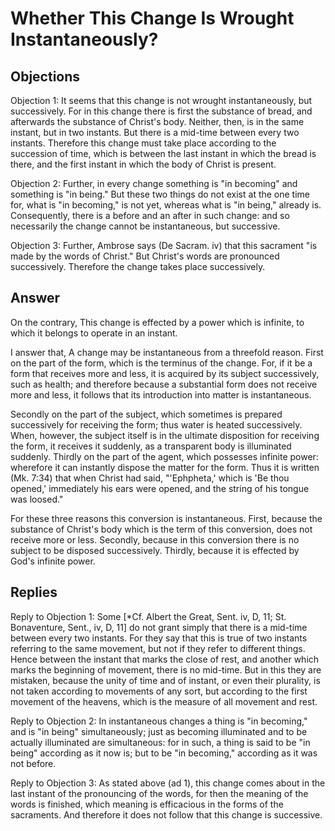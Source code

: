 # Whether This Change Is Wrought Instantaneously?

## Objections

Objection 1: It seems that this change is not wrought instantaneously, but successively. For in this change there is first the substance of bread, and afterwards the substance of Christ's body. Neither, then, is in the same instant, but in two instants. But there is a mid-time between every two instants. Therefore this change must take place according to the succession of time, which is between the last instant in which the bread is there, and the first instant in which the body of Christ is present.

Objection 2: Further, in every change something is "in becoming" and something is "in being." But these two things do not exist at the one time for, what is "in becoming," is not yet, whereas what is "in being," already is. Consequently, there is a before and an after in such change: and so necessarily the change cannot be instantaneous, but successive.

Objection 3: Further, Ambrose says (De Sacram. iv) that this sacrament "is made by the words of Christ." But Christ's words are pronounced successively. Therefore the change takes place successively.

## Answer

On the contrary, This change is effected by a power which is infinite, to which it belongs to operate in an instant.

I answer that, A change may be instantaneous from a threefold reason. First on the part of the form, which is the terminus of the change. For, if it be a form that receives more and less, it is acquired by its subject successively, such as health; and therefore because a substantial form does not receive more and less, it follows that its introduction into matter is instantaneous.

Secondly on the part of the subject, which sometimes is prepared successively for receiving the form; thus water is heated successively. When, however, the subject itself is in the ultimate disposition for receiving the form, it receives it suddenly, as a transparent body is illuminated suddenly. Thirdly on the part of the agent, which possesses infinite power: wherefore it can instantly dispose the matter for the form. Thus it is written (Mk. 7:34) that when Christ had said, "'Ephpheta,' which is 'Be thou opened,' immediately his ears were opened, and the string of his tongue was loosed."

For these three reasons this conversion is instantaneous. First, because the substance of Christ's body which is the term of this conversion, does not receive more or less. Secondly, because in this conversion there is no subject to be disposed successively. Thirdly, because it is effected by God's infinite power.

## Replies

Reply to Objection 1: Some [*Cf. Albert the Great, Sent. iv, D, 11; St. Bonaventure, Sent., iv, D, 11] do not grant simply that there is a mid-time between every two instants. For they say that this is true of two instants referring to the same movement, but not if they refer to different things. Hence between the instant that marks the close of rest, and another which marks the beginning of movement, there is no mid-time. But in this they are mistaken, because the unity of time and of instant, or even their plurality, is not taken according to movements of any sort, but according to the first movement of the heavens, which is the measure of all movement and rest.

Reply to Objection 2: In instantaneous changes a thing is "in becoming," and is "in being" simultaneously; just as becoming illuminated and to be actually illuminated are simultaneous: for in such, a thing is said to be "in being" according as it now is; but to be "in becoming," according as it was not before.

Reply to Objection 3: As stated above (ad 1), this change comes about in the last instant of the pronouncing of the words, for then the meaning of the words is finished, which meaning is efficacious in the forms of the sacraments. And therefore it does not follow that this change is successive.